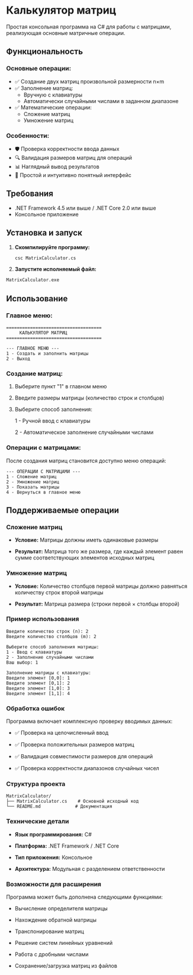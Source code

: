 # Калькулятор матриц

Простая консольная программа на C# для работы с матрицами, реализующая основные матричные операции.

## Функциональность

### Основные операции:
- ✅ Создание двух матриц произвольной размерности n×m
- ✅ Заполнение матриц:
  - Вручную с клавиатуры
  - Автоматически случайными числами в заданном диапазоне
- ✅ Математические операции:
  - Сложение матриц
  - Умножение матриц

### Особенности:
- 🛡️ Проверка корректности ввода данных
- 🔍 Валидация размеров матриц для операций
- 📊 Наглядный вывод результатов
- 🎯 Простой и интуитивно понятный интерфейс

## Требования

- .NET Framework 4.5 или выше / .NET Core 2.0 или выше
- Консольное приложение

## Установка и запуск

1. **Скомпилируйте программу:**
   ```bash
   csc MatrixCalculator.cs
2. **Запустите исполняемый файл:**
  ```bash
  MatrixCalculator.exe
  ```
## Использование
### Главное меню:
  ```
====================================
       КАЛЬКУЛЯТОР МАТРИЦ
====================================

--- ГЛАВНОЕ МЕНЮ ---
1 - Создать и заполнить матрицы
2 - Выход
  ```

### Создание матриц:

  1. Выберите пункт "1" в главном меню

  2. Введите размеры матрицы (количество строк и столбцов)

  3. Выберите способ заполнения:

        1 - Ручной ввод с клавиатуры

        2 - Автоматическое заполнение случайными числами

### Операции с матрицами:

После создания матриц становится доступно меню операций:
  ```
--- ОПЕРАЦИИ С МАТРИЦАМИ ---
1 - Сложение матриц
2 - Умножение матриц
3 - Показать матрицы
4 - Вернуться в главное меню
  ```
## Поддерживаемые операции
### Сложение матриц

  - **Условие:** Матрицы должны иметь одинаковые размеры

  - **Результат:** Матрица того же размера, где каждый элемент равен сумме соответствующих элементов исходных матриц

### Умножение матриц

  - **Условие:** Количество столбцов первой матрицы должно равняться количеству строк второй матрицы

  - **Результат:** Матрица размера (строки первой × столбцы второй)

### Пример использования
  ```
Введите количество строк (n): 2
Введите количество столбцов (m): 2

Выберите способ заполнения матрицы:
1 - Ввод с клавиатуры
2 - Заполнение случайными числами
Ваш выбор: 1

Заполнение матрицы с клавиатуры:
Введите элемент [0,0]: 1
Введите элемент [0,1]: 2
Введите элемент [1,0]: 3
Введите элемент [1,1]: 4
  ```
### Обработка ошибок

Программа включает комплексную проверку вводимых данных:

  - ✅ Проверка на целочисленный ввод

  - ✅ Проверка положительных размеров матриц

  - ✅ Валидация совместимости размеров для операций

  - ✅ Проверка корректности диапазонов случайных чисел

### Структура проекта
  ```
MatrixCalculator/
├── MatrixCalculator.cs    # Основной исходный код
└── README.md             # Документация
  ```
### Технические детали

  - **Язык программирования:** C#

  - **Платформа:** .NET Framework / .NET Core

  - **Тип приложения:** Консольное

  - **Архитектура:** Модульная с разделением ответственности

### Возможности для расширения

Программа может быть дополнена следующими функциями:

  - Вычисление определителя матрицы

  - Нахождение обратной матрицы

  - Транспонирование матриц

  - Решение систем линейных уравнений

  - Работа с дробными числами

  - Сохранение/загрузка матриц из файлов
